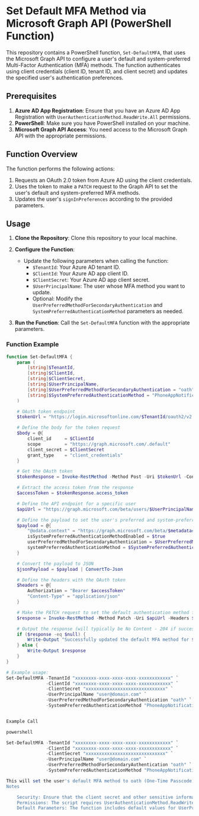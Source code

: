 # Set Default MFA Method via Microsoft Graph API (PowerShell Function)

This repository contains a PowerShell function, `Set-DefaultMFA`, that uses the Microsoft Graph API to configure a user's default and system-preferred Multi-Factor Authentication (MFA) methods. The function authenticates using client credentials (client ID, tenant ID, and client secret) and updates the specified user's authentication preferences.

## Prerequisites

1. **Azure AD App Registration**: Ensure that you have an Azure AD App Registration with `UserAuthenticationMethod.ReadWrite.All` permissions.
2. **PowerShell**: Make sure you have PowerShell installed on your machine.
3. **Microsoft Graph API Access**: You need access to the Microsoft Graph API with the appropriate permissions.

## Function Overview

The function performs the following actions:
1. Requests an OAuth 2.0 token from Azure AD using the client credentials.
2. Uses the token to make a `PATCH` request to the Graph API to set the user's default and system-preferred MFA methods.
3. Updates the user's `signInPreferences` according to the provided parameters.

## Usage

1. **Clone the Repository**: Clone this repository to your local machine.
2. **Configure the Function**:
   - Update the following parameters when calling the function:
     - `$TenantId`: Your Azure AD tenant ID.
     - `$ClientId`: Your Azure AD app client ID.
     - `$ClientSecret`: Your Azure AD app client secret.
     - `$UserPrincipalName`: The user whose MFA method you want to update.
     - Optional: Modify the `UserPreferredMethodForSecondaryAuthentication` and `SystemPreferredAuthenticationMethod` parameters as needed.

3. **Run the Function**: Call the `Set-DefaultMFA` function with the appropriate parameters.

### Function Example

```powershell
function Set-DefaultMFA {
    param (
        [string]$TenantId,
        [string]$ClientId,
        [string]$ClientSecret,
        [string]$UserPrincipalName,
        [string]$UserPreferredMethodForSecondaryAuthentication = "oath", # Default method is "oath"
        [string]$SystemPreferredAuthenticationMethod = "PhoneAppNotification" # Default system preferred is "PhoneAppNotification"
    )

    # OAuth token endpoint
    $tokenUrl = "https://login.microsoftonline.com/$TenantId/oauth2/v2.0/token"

    # Define the body for the token request
    $body = @{
        client_id     = $ClientId
        scope         = "https://graph.microsoft.com/.default"
        client_secret = $ClientSecret
        grant_type    = "client_credentials"
    }

    # Get the OAuth token
    $tokenResponse = Invoke-RestMethod -Method Post -Uri $tokenUrl -ContentType "application/x-www-form-urlencoded" -Body $body

    # Extract the access token from the response
    $accessToken = $tokenResponse.access_token

    # Define the API endpoint for a specific user
    $apiUrl = "https://graph.microsoft.com/beta/users/$UserPrincipalName/authentication/signInPreferences"

    # Define the payload to set the user's preferred and system-preferred MFA methods
    $payload = @{
        "@odata.context" = "https://graph.microsoft.com/beta/$metadata#users('$UserPrincipalName')/authentication/signInPreferences"
        isSystemPreferredAuthenticationMethodEnabled = $true
        userPreferredMethodForSecondaryAuthentication = $UserPreferredMethodForSecondaryAuthentication
        systemPreferredAuthenticationMethod = $SystemPreferredAuthenticationMethod
    }

    # Convert the payload to JSON
    $jsonPayload = $payload | ConvertTo-Json

    # Define the headers with the OAuth token
    $headers = @{
        Authorization = "Bearer $accessToken"
        "Content-Type" = "application/json"
    }

    # Make the PATCH request to set the default authentication method for the user
    $response = Invoke-RestMethod -Method Patch -Uri $apiUrl -Headers $headers -Body $jsonPayload

    # Output the response (will typically be No Content - 204 if successful)
    if ($response -eq $null) {
        Write-Output "Successfully updated the default MFA method for $UserPrincipalName."
    } else {
        Write-Output $response
    }
}

# Example usage:
Set-DefaultMFA -TenantId "xxxxxxxx-xxxx-xxxx-xxxx-xxxxxxxxxxxx" `
               -ClientId "xxxxxxxx-xxxx-xxxx-xxxx-xxxxxxxxxxxx" `
               -ClientSecret "xxxxxxxxxxxxxxxxxxxxxxxxxxxxxx" `
               -UserPrincipalName "user@domain.com" `
               -UserPreferredMethodForSecondaryAuthentication "oath" `
               -SystemPreferredAuthenticationMethod "PhoneAppNotification"


Example Call

powershell

Set-DefaultMFA -TenantId "xxxxxxxx-xxxx-xxxx-xxxx-xxxxxxxxxxxx" `
               -ClientId "xxxxxxxx-xxxx-xxxx-xxxx-xxxxxxxxxxxx" `
               -ClientSecret "xxxxxxxxxxxxxxxxxxxxxxxxxxxxxx" `
               -UserPrincipalName "user@domain.com" `
               -UserPreferredMethodForSecondaryAuthentication "oath" `
               -SystemPreferredAuthenticationMethod "PhoneAppNotification"

This will set the user's default MFA method to oath (One-Time Passcode) and the system-preferred method to PhoneAppNotification.
Notes

    Security: Ensure that the client secret and other sensitive information are stored securely and not shared publicly.
    Permissions: The script requires UserAuthenticationMethod.ReadWrite.All permissions to work properly.
    Default Parameters: The function includes default values for UserPreferredMethodForSecondaryAuthentication and SystemPreferredAuthenticationMethod, but you can override them when calling the function.
